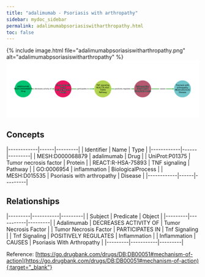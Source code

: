 ```yaml
---
title: "adalimumab - Psoriasis with arthropathy"
sidebar: mydoc_sidebar
permalink: adalimumabpsoriasiswitharthropathy.html
toc: false 
---
```


{% include image.html file="adalimumabpsoriasiswitharthropathy.png" alt="adalimumabpsoriasiswitharthropathy" %}![Path Visualization](/images/adalimumabpsoriasiswitharthropathy.png)

## Concepts

|------------|------|---------|
| Identifier | Name | Type    |
|------------|------|---------|
| MESH:D000068879 | adalimumab | Drug |
| UniProt:P01375 | Tumor necrosis factor | Protein |
| REACT:R-HSA-75893 | TNF signaling | Pathway |
| GO:0006954 | inflammation | BiologicalProcess |
| MESH:D015535 | Psoriasis with arthropathy | Disease |
|------------|------|---------|

## Relationships

|---------|-----------|---------|
| Subject | Predicate | Object  |
|---------|-----------|---------|
| Adalimumab | DECREASES ACTIVITY OF | Tumor Necrosis Factor |
| Tumor Necrosis Factor | PARTICIPATES IN | Tnf Signaling |
| Tnf Signaling | POSITIVELY REGULATES | Inflammation |
| Inflammation | CAUSES | Psoriasis With Arthropathy |
|---------|-----------|---------|

Reference: [https://go.drugbank.com/drugs/DB:DB00051#mechanism-of-action](https://go.drugbank.com/drugs/DB:DB00051#mechanism-of-action){:target="_blank"}